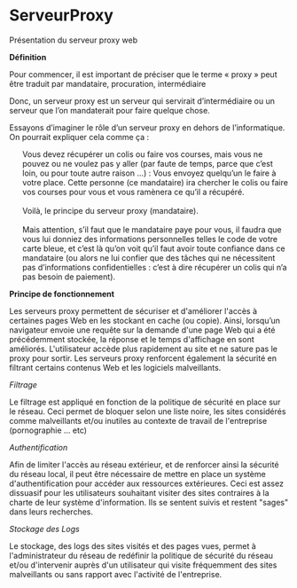 # ServeurProxy
Présentation du serveur proxy web

<b>Définition</b>

Pour commencer, il est important de préciser que le terme « proxy » peut être traduit par mandataire, procuration, intermédiaire

Donc, un serveur proxy est un serveur qui servirait d’intermédiaire ou un serveur que l’on mandaterait pour faire quelque chose.

Essayons d’imaginer le rôle d’un serveur proxy en dehors de l’informatique. On pourrait expliquer cela comme ça :

<ul>
Vous devez récupérer un colis ou faire vos courses, mais vous ne pouvez ou ne voulez pas y aller (par faute de temps, parce que c’est loin, ou pour toute autre raison …)  : Vous envoyez quelqu’un le faire à votre place. Cette personne (ce mandataire) ira chercher le colis ou faire vos courses pour vous et vous ramènera ce qu’il a récupéré.
</br></br>
Voilà, le principe du serveur proxy (mandataire).
</br></br>
Mais attention, s’il faut que le mandataire paye pour vous, il faudra que vous lui donniez des informations personnelles telles le code de votre carte bleue, et c’est là qu’on voit qu’il faut avoir toute confiance dans ce mandataire (ou alors ne lui confier que des tâches qui ne nécessitent pas d’informations confidentielles : c’est à dire récupérer un colis qui n’a pas besoin de paiement).
</ul>

<b>Principe de fonctionnement</b>

Les serveurs proxy permettent de sécuriser et d'améliorer l'accès à certaines pages Web en les stockant en cache (ou copie). Ainsi, lorsqu’un navigateur envoie une requête sur la demande d'une page Web qui a été précédemment stockée, la réponse et le temps d'affichage en sont améliorés. L'utilisateur accède plus rapidement au site et ne sature pas le proxy pour sortir. Les serveurs proxy renforcent également la sécurité en filtrant certains contenus Web et les logiciels malveillants.

<i>Filtrage</i>

Le filtrage est appliqué en fonction de la politique de sécurité en place sur le réseau. Ceci permet de bloquer selon une liste noire, les sites considérés comme malveillants et/ou inutiles au contexte de travail de l'entreprise (pornographie ... etc)

<i>Authentification</i>

Afin de limiter l'accès au réseau extérieur, et de renforcer ainsi la sécurité du réseau local, il peut être nécessaire de mettre en place un système d'authentification pour accéder aux ressources extérieures. Ceci est assez dissuasif pour les utilisateurs souhaitant visiter des sites contraires à la charte de leur système d'information. Ils se sentent suivis et restent "sages" dans leurs recherches. 

<i>Stockage des Logs</i>

Le stockage, des logs des sites visités et des pages vues, permet à l'administrateur du réseau de redéfinir la politique de sécurité du réseau et/ou d'intervenir auprès d'un utilisateur qui visite fréquemment des sites malveillants ou sans rapport avec l'activité de l'entreprise.
